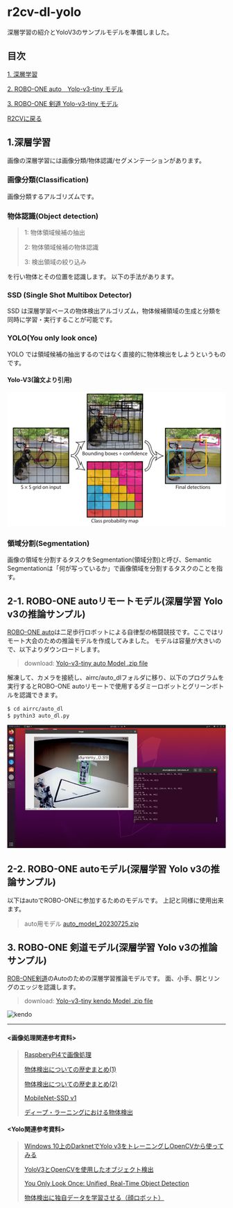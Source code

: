 # r2cv-dl-yolo
深層学習の紹介とYoloV3のサンプルモデルを準備しました。
## 目次
[1. 深層学習](#1)

[2. ROBO-ONE auto　Yolo-v3-tiny モデル](#2)

[3. ROBO-ONE 剣道 Yolo-v3-tiny モデル](#3)


[R2CVに戻る](https://github.com/nishibra/r2cv-1)

<a id="1"></a>
## 1.深層学習
画像の深層学習には画像分類/物体認識/セグメンテーションがあります。
### 画像分類(Classification)
画像分類するアルゴリズムです。
### 物体認識(Object detection)
> 1: 物体領域候補の抽出
> 
> 2: 物体領域候補の物体認識
>
>  3: 検出領域の絞り込み

を行い物体とその位置を認識します。
以下の手法があります。
### SSD (Single Shot Multibox Detector)
 SSD は深層学習ベースの物体検出アルゴリズム，物体候補領域の生成と分類を同時に学習・実行することが可能です。
### YOLO(You only look once)
   YOLO では領域候補の抽出するのではなく直接的に物体検出をしようというものです。
#### Yolo-V3(論文より引用)
![yolo](pics_dl/yolov3.png)   
   
   
   
### 領域分割(Segmentation)
 画像の領域を分割するタスクをSegmentation(領域分割)と呼び、Semantic Segmentationは「何が写っているか」で画像領域を分割するタスクのことを指す。

<a id="2"></a>
## 2-1. ROBO-ONE autoリモートモデル(深層学習 Yolo v3の推論サンプル)
[ROBO-ONE auto](https://www.robo-one.com/autos/index/63)は二足歩行ロボットによる自律型の格闘競技です。ここではリモート大会のための推論モデルを作成してみました。
モデルは容量が大きいので、以下よりダウンロードします。

>download: 
[Yolo-v3-tiny auto Model .zip file](http://www.arrc.jp/auto/auto_dl_model.zip)

解凍して、カメラを接続し、airrc/auto_dlフォルダに移り、以下のプログラムを実行するとROBO-ONE autoリモートで使用するダミーロボットとグリーンボトルを認識できます。
```
$ cd airrc/auto_dl
$ pythin3 auto_dl.py
```
![022](/pics_dl/image022.png)

<a id="3"></a>
## 2-2. ROBO-ONE autoモデル(深層学習 Yolo v3の推論サンプル)

以下はautoでROBO-ONEに参加するためのモデルです。
上記と同様に使用出来ます。

>auto用モデル
[auto_model_20230725.zip](http://www.arrc.jp/auto/auto_model_20230725.zip)

## 3. ROBO-ONE 剣道モデル(深層学習 Yolo v3の推論サンプル)
[ROB-ONE剣道](https://www.robo-one.com/ken2s/index/59)のAutoのための深層学習推論モデルです。
面、小手、胴とリングのエッジを認識します。
>download: 
[Yolo-v3-tiny kendo Model .zip file](http://www.arrc.jp/auto/kendo_dl.zip)

![kendo](/pics_dl/kendo.gif)

---
#### <画像処理関連参考資料>
> [RaspberyPi4で画像処理](http://biped-robot.or.jp/upload/dbmaterials/1018_466a1053ca4d7568f2cdb5d1fba1c21aoriginal.pdf)
>
> [物体検出についての歴史まとめ(1)](https://qiita.com/mshinoda88/items/9770ee671ea27f2c81a9#%E3%82%A2%E3%83%B3%E3%82%AB%E3%83%BC%E3%83%9C%E3%83%83%E3%82%AF%E3%82%B9%E3%81%AE%E5%B0%8E%E5%85%A5)
>
> [物体検出についての歴史まとめ(2)](https://qiita.com/mshinoda88/items/c7e0967923e3ed47fee5)
>
> [MobileNet-SSD v1](https://www.haneca.net/python-opencv-dnn-object-detection/)
>
>[ディープ・ラーニングにおける物体検出 ](https://blogs.sas.com/content/sasjapan/2019/03/12/understanding-object-detection-in-deep-learning/)


#### <Yolo関連参考資料>
> [Windows 10上のDarknetでYolo v3をトレーニングしOpenCVから使ってみる](https://nixeneko.hatenablog.com/entry/2018/08/15/000000)
>
> [YoloV3とOpenCVを使用したオブジェクト検出](https://ichi.pro/yolov-3-to-opencv-o-shiyoshita-obujyekuto-kenshutsu-28510119961632)
> 
> [You Only Look Once: Unified, Real-Time Object Detection](https://arxiv.org/abs/1506.02640)
>
> [物体検出に独自データを学習させる（顔ロボット）](https://hajimerobot.co.jp/ai/yolo_originaldata/)

